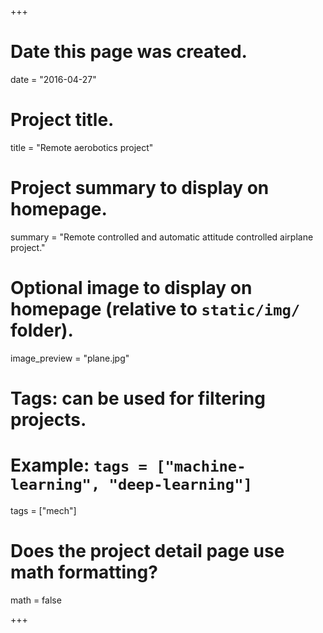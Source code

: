 +++
# Date this page was created.
date = "2016-04-27"

# Project title.
title = "Remote aerobotics project"

# Project summary to display on homepage.
summary = "Remote controlled and automatic attitude controlled airplane project."

# Optional image to display on homepage (relative to `static/img/` folder).
image_preview = "plane.jpg"

# Tags: can be used for filtering projects.
# Example: `tags = ["machine-learning", "deep-learning"]`
tags = ["mech"]

# Does the project detail page use math formatting?
math = false

+++
